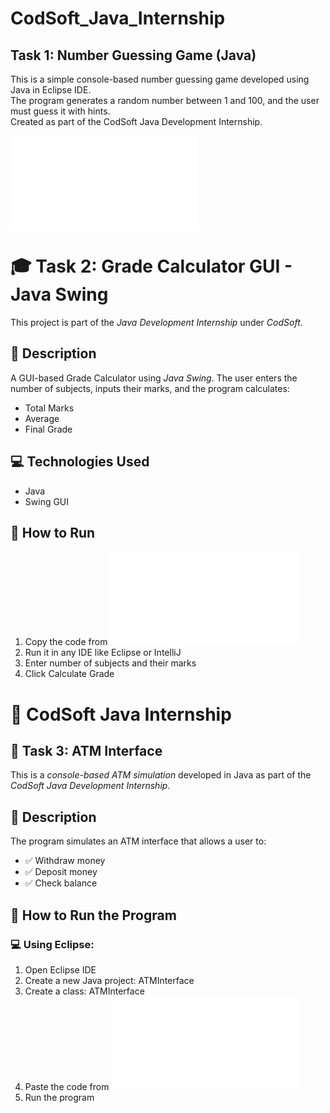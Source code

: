 # CodSoft_Java_Internship

## Task 1: Number Guessing Game (Java)

This is a simple console-based number guessing game developed using Java in Eclipse IDE.  
The program generates a random number between 1 and 100, and the user must guess it with hints.  
Created as part of the CodSoft Java Development Internship.

![Output](NumberGuessGame.java)

# 🎓 Task 2: Grade Calculator GUI - Java Swing

This project is part of the *Java Development Internship* under *CodSoft*.

## 📌 Description
A GUI-based Grade Calculator using *Java Swing*. The user enters the number of subjects, inputs their marks, and the program calculates:
- Total Marks
- Average
- Final Grade

## 💻 Technologies Used
- Java
- Swing GUI

## 🚀 How to Run
1. Copy the code from ![Output](GradeCalculatorGUI.java)
2. Run it in any IDE like Eclipse or IntelliJ
3. Enter number of subjects and their marks
4. Click Calculate Grade

# 🔐 CodSoft Java Internship

## 💼 Task 3: ATM Interface

This is a *console-based ATM simulation* developed in Java as part of the *CodSoft Java Development Internship*.

## 📌 Description

The program simulates an ATM interface that allows a user to:

- ✅ Withdraw money
- ✅ Deposit money
- ✅ Check balance

## 🚀 How to Run the Program

### 💻 Using Eclipse:

1. Open Eclipse IDE
2. Create a new Java project: ATMInterface
3. Create a class: ATMInterface
4. Paste the code from ![Output](ATMInterface.java)
5. Run the program

